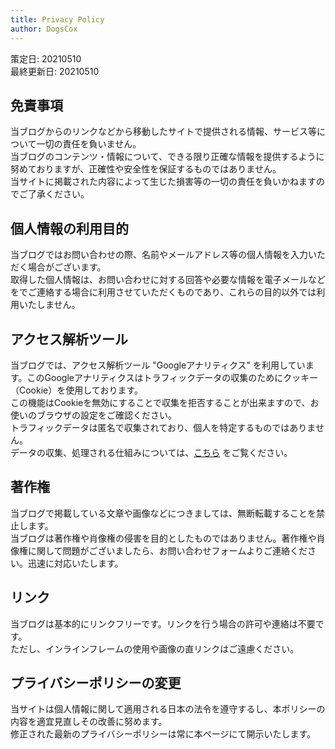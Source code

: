 ```yaml
---
title: Privacy Policy
author: DogsCox
---
```


策定日: 20210510  
最終更新日: 20210510  

## 免責事項
当ブログからのリンクなどから移動したサイトで提供される情報、サービス等について一切の責任を負いません。  
当ブログのコンテンツ・情報について、できる限り正確な情報を提供するように努めておりますが、正確性や安全性を保証するものではありません。  
当サイトに掲載された内容によって生じた損害等の一切の責任を負いかねますのでご了承ください。  


## 個人情報の利用目的
当ブログではお問い合わせの際、名前やメールアドレス等の個人情報を入力いただく場合がございます。  
取得した個人情報は、お問い合わせに対する回答や必要な情報を電子メールなどをでご連絡する場合に利用させていただくものであり、これらの目的以外では利用いたしません。  


## アクセス解析ツール
当ブログでは、アクセス解析ツール "Googleアナリティクス" を利用しています。このGoogleアナリティクスはトラフィックデータの収集のためにクッキー（Cookie）を使用しております。  
この機能はCookieを無効にすることで収集を拒否することが出来ますので、お使いのブラウザの設定をご確認ください。  
トラフィックデータは匿名で収集されており、個人を特定するものではありません。  
データの収集、処理される仕組みについては、[こちら](https://policies.google.com/technologies/partner-sites?hl=ja) をご覧ください。  


## 著作権
当ブログで掲載している文章や画像などにつきましては、無断転載することを禁止します。  
当ブログは著作権や肖像権の侵害を目的としたものではありません。著作権や肖像権に関して問題がございましたら、お問い合わせフォームよりご連絡ください。迅速に対応いたします。  


## リンク
当ブログは基本的にリンクフリーです。リンクを行う場合の許可や連絡は不要です。  
ただし、インラインフレームの使用や画像の直リンクはご遠慮ください。  


## プライバシーポリシーの変更
当サイトは個人情報に関して適用される日本の法令を遵守するし、本ポリシーの内容を適宜見直しその改善に努めます。  
修正された最新のプライバシーポリシーは常に本ページにて開示いたします。  